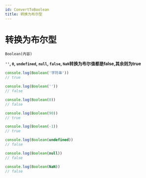```yaml
---
id: ConvertToBoolean
title: 转换为布尔型
---
```


# 转换为布尔型

`Boolean(内容)`

**`''`, `0`, `undefined`, `null`, `false`, `NaN`转换为布尔值都是false,其余则为true**

```js showLineNumbers
console.log(Boolean('字符串'))
// true

console.log(Boolean(''))
// false

console.log(Boolean(0))
// false

console.log(Boolean(90))
// true

console.log(Boolean(-1))
// true

console.log(Boolean(undefined))
// false

console.log(Boolean(null))
// false

console.log(Boolean(NaN))
// false
```

